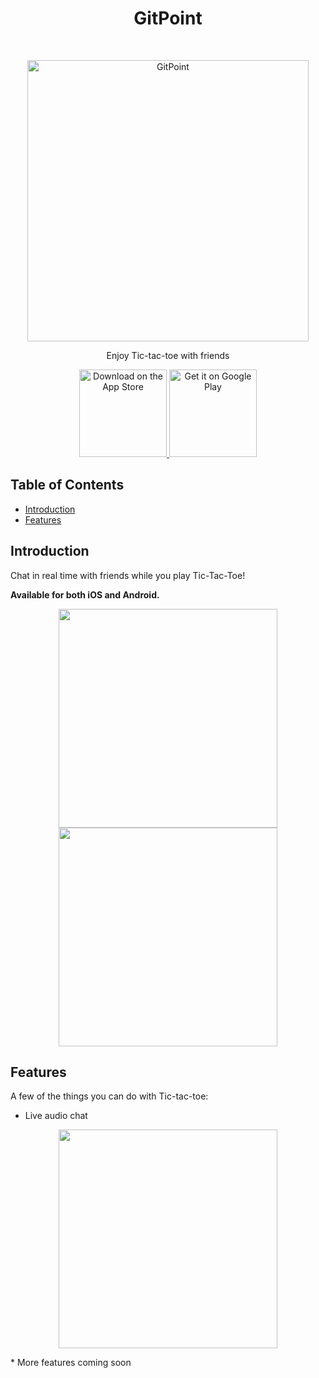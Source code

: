<h1 align="center"> GitPoint </h1> <br>
<p align="center">
  <a href="https://github.com/asare-21/tic-tac-toe">
    <img alt="GitPoint" title="GitPoint" src="http://i.imgur.com/VShxJHs.png" width="450">
  </a>
</p>

<p align="center">
  Enjoy Tic-tac-toe with friends
</p>

<p align="center">
  <a href="https://itunes.apple.com/us/app/gitpoint/id1251245162?mt=8">
    <img alt="Download on the App Store" title="App Store" src="http://i.imgur.com/0n2zqHD.png" width="140">
  </a>

  <a href="https://play.google.com/store/apps/details?id=com.gitpoint">
    <img alt="Get it on Google Play" title="Google Play" src="http://i.imgur.com/mtGRPuM.png" width="140">
  </a>
</p>

## Table of Contents

- [Introduction](#introduction)
- [Features](#features)


## Introduction
Chat in real time with friends while you play Tic-Tac-Toe!

**Available for both iOS and Android.**

<p align="center">
  <img src = "https://user-images.githubusercontent.com/52238457/183855164-3e57842f-cc1d-4546-a956-4f159ed77f37.png" width=350>

  <img src = "https://user-images.githubusercontent.com/52238457/183855134-cdcccac2-ea71-46df-a553-3476cbf84b2a.png" width=350>
</p>

## Features

A few of the things you can do with Tic-tac-toe:

* Live audio chat 
<p align="center">
  <img src = "https://user-images.githubusercontent.com/52238457/183859843-1ccf1231-c52e-4915-b019-dc16a79bb4b4.png" width=350>
</p>
* More features coming soon





